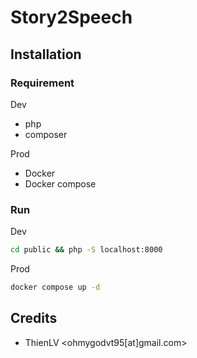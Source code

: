 # Story2Speech



## Installation

### Requirement

Dev
- php
- composer

Prod
- Docker
- Docker compose

### Run

Dev

```bash
cd public && php -S localhost:8000
```

Prod

```bash
docker compose up -d
```

## Credits
- ThienLV <ohmygodvt95[at]gmail.com>
